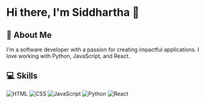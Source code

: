 # Hi there, I'm Siddhartha 👋

## 🌱 About Me
I'm a software developer with a passion for creating impactful applications. I love working with Python, JavaScript, and React.

## 💻 Skills
![HTML](https://img.shields.io/badge/HTML-100000?style=flat&logo=html5&logoColor=E44D26)
![CSS](https://img.shields.io/badge/CSS-100000?style=flat&logo=css3&logoColor=1572B6)
![JavaScript](https://img.shields.io/badge/JavaScript-100000?style=flat&logo=javascript&logoColor=F7DF1E)
![Python](https://img.shields.io/badge/Python-100000?style=flat&logo=python&logoColor=3776AB)
![React](https://img.shields.io/badge/React-100000?style=flat&logo=react&logoColor=61DAFB)

<!--
## 📈 Projects
- [Project One](https://github.com/username/project-one): A brief description of your project.
- [Project Two](https://github.com/username/project-two): Another brief description.

## 📫 Contact
- Email: siddhartha120105@gmail.com
<!--- Twitter: [@your_twitter](https://twitter.com/your_twitter) -->

<!--
**Siddhartha1215/siddhartha1215** is a ✨ _special_ ✨ repository because its `README.md` (this file) appears on your GitHub profile.

Here are some ideas to get you started:

- 🔭 I’m currently working on ...
- 🌱 I’m currently learning ...
- 👯 I’m looking to collaborate on ...
- 🤔 I’m looking for help with ...
- 💬 Ask me about ...
- 📫 How to reach me: ...
- 😄 Pronouns: ...
- ⚡ Fun fact: ...
-->
